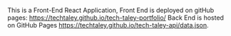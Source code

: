 This is a Front-End React Application, Front End is deployed on gitHub pages: https://techtaley.github.io/tech-taley-portfolio/ Back End is hosted on GitHub Pages https://techtaley.github.io/tech-taley-api/data.json.

